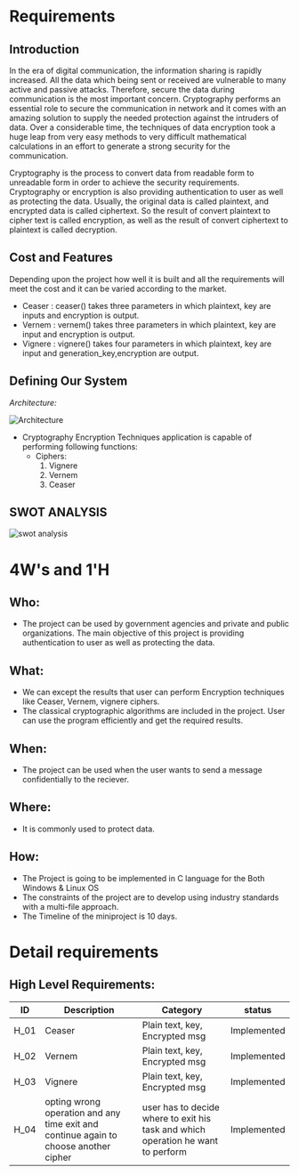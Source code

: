 # Requirements
## Introduction

In the era of digital communication, the information sharing is rapidly increased. All the data which being sent or received are vulnerable to many active and passive attacks. Therefore, secure the data during communication is the most important concern. Cryptography performs an essential role to secure the communication in network and it comes with an amazing solution to supply the needed protection against the intruders of data. Over a considerable time, the techniques of data encryption took a huge leap from very easy methods to very difficult mathematical calculations in an effort to generate a strong security for the communication.

Cryptography is the process to convert data from readable form to unreadable form in order to achieve the security requirements. Cryptography or encryption is also providing authentication to user as well as protecting the data. Usually, the original data is called plaintext, and encrypted data is called ciphertext. So the result of convert plaintext to cipher text is called encryption, as well as the result of convert ciphertext to plaintext is called decryption.



## Cost and Features
Depending upon the project how well it is built and all the requirements will meet the cost and it can be varied according to the market.
- Ceaser : ceaser() takes three parameters in which plaintext, key are inputs and encryption is output.
- Vernem : vernem() takes three parameters in which plaintext, key are input and encryption is output.
- Vignere : vignere() takes four parameters in which plaintext, key are input and generation_key,encryption are output.

## Defining Our System
  *Architecture:*
  
   ![Architecture]()

   
 - Cryptography Encryption Techniques application is capable of performing following functions:
    -   Ciphers:
        1. Vignere
        2. Vernem
        3. Ceaser
 
    

## SWOT ANALYSIS
![swot analysis]()


# 4W&#39;s and 1&#39;H

## Who:

- The project can be used by government agencies and private and public organizations. The main objective of this project is providing authentication to user as well as protecting the data.

## What:

- We can except the results that user can perform Encryption techniques like Ceaser, Vernem, vignere ciphers.
- The classical cryptographic algorithms are included in the project. User can use the program efficiently and get the required results.


## When:

- The project can be used when the user wants to send a message confidentially to the reciever.

## Where:

- It is commonly used to protect data.

## How:

- The Project is going to be implemented in C language for the Both Windows & Linux OS
- The constraints of the project are to develop using industry standards with a multi-file approach.
- The Timeline of the miniproject is 10 days.

# Detail requirements
## High Level Requirements:
|ID| Description |Category|status|
|--|------------|------|---------|
|H_01 |Ceaser| Plain text, key, Encrypted msg|Implemented
|H_02 |Vernem|Plain text, key, Encrypted msg|Implemented
|H_03|Vignere |Plain text, key, Encrypted msg|Implemented
|H_04|opting wrong operation and any time exit and continue again to choose another cipher | user has to decide where to exit his task and which operation he want to perform |Implemented